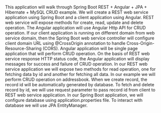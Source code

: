 This application will walk through Spring Boot REST + Angular + JPA + Hibernate + MySQL CRUD example. 
We will create a REST web service application using Spring Boot and a client application using Angular.
REST web service will expose methods for create, read, update and delete operation. The Angular application will use Angular Http API
for CRUD operation. If our client application is running on different domain from web service domain, then the Spring Boot web
service controller will configure client domain URL using @CrossOrigin annotation to handle Cross-Origin-Resource-Sharing (CORS).
Angular application will be single page application that will perform CRUD operation.
On the basis of REST web service response HTTP status code, the Angular application will display messages for
success and failure of CRUD operation. In our REST web service application we will expose two methods for read operation, one for fetching data by id and another for fetching all data. In our example we will perform CRUD operation on addressbook. When we create record, the record id will be automatically generated by database. To fetch and delete record by id, we will use request parameter to pass record id from client to REST web service application. In our Spring Boot application, we will configure database using application.properties file. To interact with database we will use JPA EntityManager.
